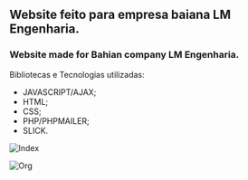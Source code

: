 ## Website feito para empresa baiana LM Engenharia.

### Website made for Bahian company LM Engenharia.


Bibliotecas e Tecnologias utilizadas:
- JAVASCRIPT/AJAX;
- HTML;
- CSS;
- PHP/PHPMAILER;
- SLICK.

![Index](https://i.imgur.com/kpbxcvW.png "Index")

![Org](https://i.imgur.com/mdmO3YN.png "Org")

